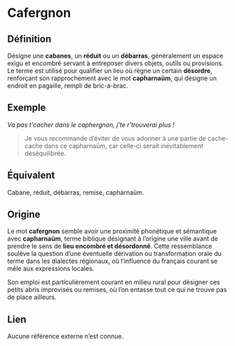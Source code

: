 # Cafergnon

## Définition  

Désigne une **cabanes**, un **réduit** ou un **débarras**, généralement un espace exigu et encombré servant à entreposer divers objets, outils ou provisions. Le terme est utilisé pour qualifier un lieu où règne un certain **désordre**, renforçant son rapprochement avec le mot **capharnaüm**, qui désigne un endroit en pagaille, rempli de bric-à-brac.  

## Exemple  

_Va pas t'cacher dans le caphergnon, j'te r'trouverai plus !_
> Je vous recommande d’éviter de vous adonner à une partie de cache-cache dans ce capharnaüm, car celle-ci serait inévitablement déséquilibrée.

## Équivalent

Cabane, réduit, débarras, remise, capharnaüm.  

## Origine

Le mot **cafergnon** semble avoir une proximité phonétique et sémantique avec **capharnaüm**, terme biblique désignant à l’origine une ville avant de prendre le sens de **lieu encombré et désordonné**. Cette ressemblance soulève la question d’une éventuelle dérivation ou transformation orale du terme dans les dialectes régionaux, où l’influence du français courant se mêle aux expressions locales.  

Son emploi est particulièrement courant en milieu rural pour désigner ces petits abris improvisés ou remises, où l’on entasse tout ce qui ne trouve pas de place ailleurs.  

## Lien  

Aucune référence externe n’est connue.
